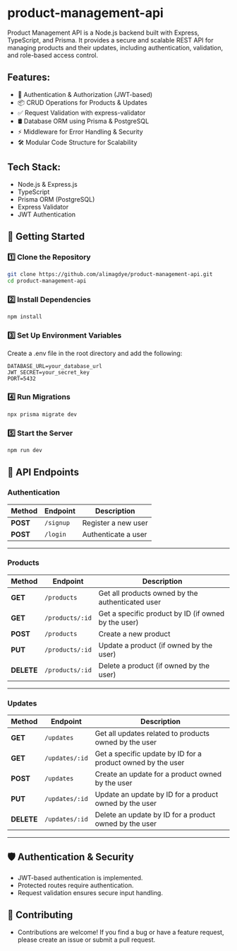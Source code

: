 # product-management-api
Product Management API is a Node.js backend built with Express, TypeScript, and Prisma. It provides a secure and scalable REST API for managing products and their updates, including authentication, validation, and role-based access control.

## Features:
- 🔐 Authentication & Authorization (JWT-based)
- 📦 CRUD Operations for Products & Updates
- ✅ Request Validation with express-validator
- 🛢 Database ORM using Prisma & PostgreSQL
- ⚡ Middleware for Error Handling & Security
- 🛠 Modular Code Structure for Scalability

## Tech Stack:
- Node.js & Express.js
- TypeScript
- Prisma ORM (PostgreSQL)
- Express Validator
- JWT Authentication

## 🚀 Getting Started
### 1️⃣ Clone the Repository
```bash
git clone https://github.com/alimagdye/product-management-api.git
cd product-management-api
```

### 2️⃣ Install Dependencies
```bash
npm install
```

### 3️⃣ Set Up Environment Variables
Create a .env file in the root directory and add the following:
```code
DATABASE_URL=your_database_url
JWT_SECRET=your_secret_key
PORT=5432
```

### 4️⃣ Run Migrations
```bash
npx prisma migrate dev
```

### 5️⃣ Start the Server
```bash
npm run dev
```

## 📖 API Endpoints
### Authentication
| Method | Endpoint   | Description |
|--------|-----------|-------------|
| **POST**  | `/signup` | Register a new user |
| **POST**  | `/login`  | Authenticate a user |

---

### Products
| Method  | Endpoint         | Description |
|---------|-----------------|-------------|
| **GET**    | `/products`        | Get all products owned by the authenticated user |
| **GET**    | `/products/:id`    | Get a specific product by ID (if owned by the user) |
| **POST**   | `/products`        | Create a new product |
| **PUT**    | `/products/:id`    | Update a product (if owned by the user) |
| **DELETE** | `/products/:id`    | Delete a product (if owned by the user) |

---

### Updates
| Method  | Endpoint         | Description |
|---------|-----------------|-------------|
| **GET**    | `/updates`        | Get all updates related to products owned by the user |
| **GET**    | `/updates/:id`    | Get a specific update by ID for a product owned by the user |
| **POST**   | `/updates`        | Create an update for a product owned by the user |
| **PUT**    | `/updates/:id`    | Update an update by ID for a product owned by the user |
| **DELETE** | `/updates/:id`    | Delete an update by ID for a product owned by the user |

---

## 🛡 Authentication & Security
- JWT-based authentication is implemented.
- Protected routes require authentication.
- Request validation ensures secure input handling.

## 🎯 Contributing
- Contributions are welcome! If you find a bug or have a feature request, please create an issue or submit a pull request.
